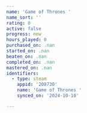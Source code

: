 ```yaml
---
name: 'Game of Thrones '
name_sort: ''
rating: 0
active: false
progress: new
hours_played: 0
purchased_on: .nan
started_on: .nan
beaten_on: .nan
completed_on: .nan
mastered_on: .nan
identifiers:
  - type: steam
    appid: '208730'
    name: 'Game of Thrones '
    synced_on: '2024-10-10'

---
```

